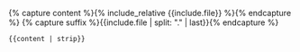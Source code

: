 {% capture content %}{% include_relative {{include.file}} %}{% endcapture %}
{% capture suffix %}{{include.file | split: "." | last}}{% endcapture %}
```{{suffix}}
{{content | strip}}
```
